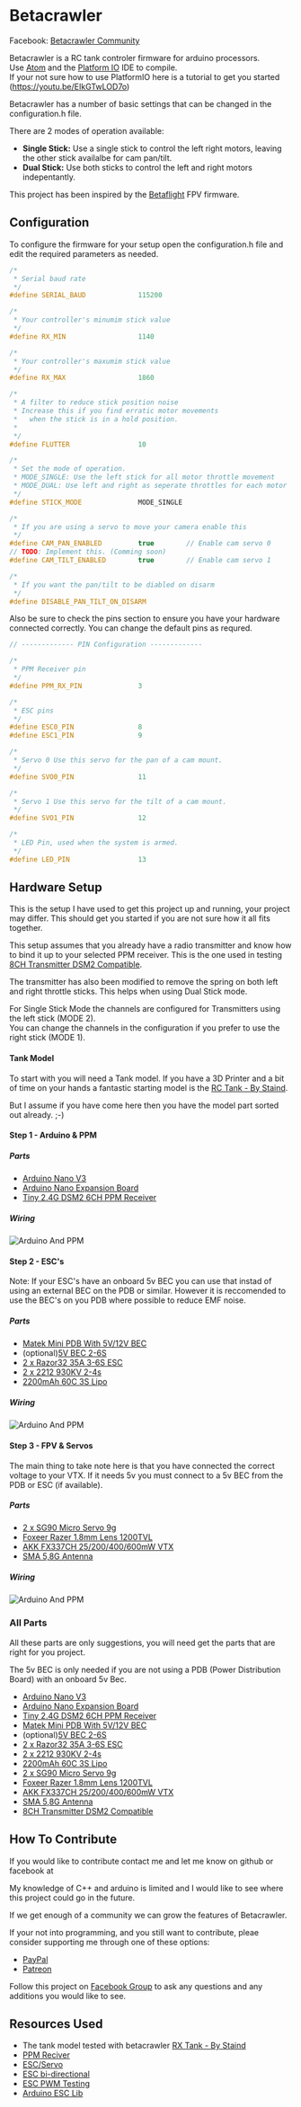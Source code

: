 # Betacrawler

Facebook: [Betacrawler Community](https://www.facebook.com/groups/307432330496662)

Betacrawler is a RC tank controler firmware for arduino processors.  
Use [Atom](https://atom.io/) and the [Platform IO](https://platformio.org/) IDE to compile.  
If your not sure how to use PlatformIO here is a tutorial to get you started (https://youtu.be/EIkGTwLOD7o)

Betacrawler has a number of basic settings that can be changed in the configuration.h file.

There are 2 modes of operation available:
  - __Single Stick:__ Use a single stick to control the left right
            motors, leaving the other stick availalbe for cam pan/tilt.
  - __Dual Stick:__ Use both sticks to control the left and right motors indepentantly.

This project has been inspired by the [Betaflight](https://github.com/betaflight) FPV firmware.

## Configuration

To configure the firmware for your setup open the configuration.h file and edit
the required parameters as needed.

```cpp
/*
 * Serial baud rate
 */
#define SERIAL_BAUD             115200

/*
 * Your controller's minumim stick value
 */
#define RX_MIN                  1140

/*
 * Your controller's maxumim stick value
 */
#define RX_MAX                  1860

/*
 * A filter to reduce stick position noise
 * Increase this if you find erratic motor movements 
 *   when the stick is in a hold position.
 * 
 */
#define FLUTTER                 10

/*
 * Set the mode of operation.
 * MODE_SINGLE: Use the left stick for all motor throttle movement
 * MODE_DUAL: Use left and right as seperate throttles for each motor
 */
#define STICK_MODE              MODE_SINGLE

/*
 * If you are using a servo to move your camera enable this
 */
#define CAM_PAN_ENABLED         true        // Enable cam servo 0
// TODO: Implement this. (Comming soon)
#define CAM_TILT_ENABLED        true        // Enable cam servo 1

/*
 * If you want the pan/tilt to be diabled on disarm
 */
#define DISABLE_PAN_TILT_ON_DISARM
```

Also be sure to check the pins section to ensure you have your hardware connected correctly. 
You can change the default pins as requred.

```cpp
// ------------- PIN Configuration -------------

/*
 * PPM Receiver pin
 */
#define PPM_RX_PIN              3

/*
 * ESC pins
 */
#define ESC0_PIN                8
#define ESC1_PIN                9

/*
 * Servo 0 Use this servo for the pan of a cam mount.
 */
#define SVO0_PIN                11

/*
 * Servo 1 Use this servo for the tilt of a cam mount.
 */
#define SVO1_PIN                12

/*
 * LED Pin, used when the system is armed.
 */
#define LED_PIN                 13
```



## Hardware Setup

This is the setup I have used to get this project up and running, your project may differ. 
This should get you started if you are not sure how it all fits together.

This setup assumes that you already have a radio transmitter and know how to bind it up 
to your selected PPM receiver. This is the one used in testing [8CH Transmitter DSM2 Compatible](https://www.banggood.com/custlink/KGDYcLmCMg).  

The transmitter has also been modified to remove the spring on both left and right throttle sticks. 
This helps when using Dual Stick mode.

For Single Stick Mode the channels are configured for Transmitters using the left stick (MODE 2).   
You can change the channels in the configuration if you prefer to use the right stick (MODE 1).


#### Tank Model

To start with you will need a Tank model. If you have a 3D Printer and a bit of time on your hands
a fantastic starting model is the [RC Tank - By Staind](https://www.thingiverse.com/thing:2414983).

But I assume if you have come here then you have the model part sorted out already. ;-)


#### Step 1 - Arduino & PPM 

##### Parts
  * [Arduino Nano V3](https://www.banggood.com/custlink/mKDyWl3pU3)
  * [Arduino Nano Expansion Board](https://www.banggood.com/custlink/KKmRpavpqC)
  * [Tiny 2.4G DSM2 6CH PPM Receiver](https://www.banggood.com/custlink/GDmycOmcUI)

##### Wiring

![Arduino And PPM](media/ArduinoPPM.jpg)


#### Step 2 - ESC's

Note: If your ESC's have an onboard 5v BEC you can use that instad of using an external BEC on the PDB or similar.
      However it is reccomended to use the BEC's on you PDB where possible to reduce EMF noise.

##### Parts
  * [Matek Mini PDB With 5V/12V BEC](https://www.banggood.com/custlink/m3vErjGJM1)
  * (optional)[5V BEC 2-6S](https://www.banggood.com/custlink/mGDYJO3rfE)
  * [2 x Razor32 35A 3-6S ESC](https://www.banggood.com/custlink/v3GhrL3Jwc)
  * [2 x 2212 930KV 2-4s](https://www.banggood.com/custlink/mK3ypomrfZ)
  * [2200mAh 60C 3S Lipo](https://www.banggood.com/custlink/3GKyWLGtm5)

##### Wiring

![Arduino And PPM](media/ESC_Motor.jpg)



#### Step 3 - FPV & Servos

The main thing to take note here is that you have connected the correct voltage to your VTX.
If it needs 5v you must connect to a 5v BEC from the PDB or ESC (if available).


##### Parts
  * [2 x SG90 Micro Servo 9g](https://www.banggood.com/custlink/DmDRJaGp76)
  * [Foxeer Razer 1.8mm Lens 1200TVL](https://www.banggood.com/custlink/vvDyrOmpu2)
  * [AKK FX337CH 25/200/400/600mW VTX](https://www.banggood.com/custlink/m3mypOGH3m)
  * [SMA 5,8G Antenna](https://www.banggood.com/custlink/vGKRcOGPGc)

##### Wiring

![Arduino And PPM](media/FPV_SERVO.jpg)


### All Parts

All these parts are only suggestions, you will need get the parts that are right for you project.

The 5v BEC is only needed if you are not using a PDB (Power Distribution Board) with an onboard 5v Bec.

  * [Arduino Nano V3](https://www.banggood.com/custlink/mKDyWl3pU3)
  * [Arduino Nano Expansion Board](https://www.banggood.com/custlink/KKmRpavpqC)
  * [Tiny 2.4G DSM2 6CH PPM Receiver](https://www.banggood.com/custlink/GDmycOmcUI)
  * [Matek Mini PDB With 5V/12V BEC](https://www.banggood.com/custlink/m3vErjGJM1)
  * (optional)[5V BEC 2-6S](https://www.banggood.com/custlink/mGDYJO3rfE)
  * [2 x Razor32 35A 3-6S ESC](https://www.banggood.com/custlink/v3GhrL3Jwc)
  * [2 x 2212 930KV 2-4s](https://www.banggood.com/custlink/mK3ypomrfZ)
  * [2200mAh 60C 3S Lipo](https://www.banggood.com/custlink/3GKyWLGtm5)
  * [2 x SG90 Micro Servo 9g](https://www.banggood.com/custlink/DmDRJaGp76)
  * [Foxeer Razer 1.8mm Lens 1200TVL](https://www.banggood.com/custlink/vvDyrOmpu2)
  * [AKK FX337CH 25/200/400/600mW VTX](https://www.banggood.com/custlink/m3mypOGH3m)
  * [SMA 5,8G Antenna](https://www.banggood.com/custlink/vGKRcOGPGc)
  * [8CH Transmitter DSM2 Compatible](https://www.banggood.com/custlink/KGDYcLmCMg)



## How To Contribute

If you would like to contribute contact me and let me know on github or facebook at 

My knowledge of C++ and arduino is limited and I would like to see where this project could go in the future.

If we get enough of a community we can grow the features of Betacrawler.

If your not into programming, and you still want to contribute, pleae consider supporting me through one of these options:

  * [PayPal](https://www.paypal.com/paypalme/tropotek)
  * [Patreon](https://www.patreon.com/tropotek)

Follow this project on [Facebook Group](https://www.facebook.com/groups/307432330496662) to ask any questions and any additions you would like to see.


## Resources Used
  - The tank model tested with betacrawler [RX Tank - By Staind](https://www.thingiverse.com/thing:2414983)
  - [PPM Reciver](https://github.com/Nikkilae/PPM-reader)
  - [ESC/Servo](https://www.instructables.com/id/ESC-Programming-on-Arduino-Hobbyking-ESC/)
  - [ESC bi-directional](https://www.youtube.com/watch?v=jBr-ZLMt4W4)
  - [ESC PWM Testing](https://github.com/MikeysLab/BrushlessESCviaPWM/blob/master/EscPWMTesting/EscPWMTesting.ino)
  - [Arduino ESC Lib](https://www.robotshop.com/community/blog/show/rc-speed-controller-esc-arduino-library)



